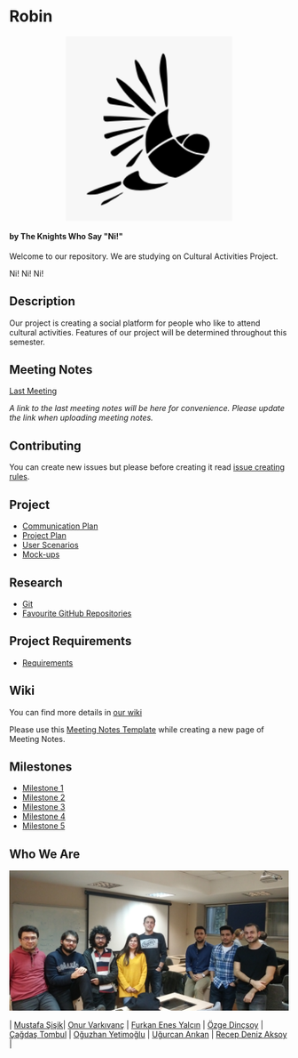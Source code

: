 # Robin 
<p align="center">
  <img src="https://github.com/bounswe/bounswe2018group3/blob/master/rsrc/Screen%20Shot%202018-10-30%20at%2012.08.59.png" alt="robin" width="300" style="margin:0 auto; display: block;"/>
</p>

#### by The Knights Who Say "Ni!"

Welcome to our repository. We are studying on Cultural Activities Project.

Ni! Ni! Ni!

## Description
Our project is creating a social platform for people who like to attend cultural activities. Features of our project will be determined throughout this semester.


## Meeting Notes
[Last Meeting](https://github.com/bounswe/bounswe2018group3/wiki/Meeting-%232.5)

_A link to the last meeting notes will be here for convenience._
_Please update the link when uploading meeting notes._

## Contributing
You can create new issues but please before creating it read [issue creating rules](https://github.com/bounswe/bounswe2018group3/wiki/Creating-Issues).

## Project
* [Communication Plan](https://github.com/bounswe/bounswe2018group3/wiki/Communication-Plan)
* [Project Plan](https://github.com/bounswe/bounswe2018group3/wiki/Project-Plan)
* [User Scenarios](https://github.com/bounswe/bounswe2018group3/wiki/User-Scenarios)
* [Mock-ups](https://github.com/bounswe/bounswe2018group3/wiki/Mock-ups)

## Research
* [Git](https://github.com/bounswe/bounswe2018group3/wiki/Git)
* [Favourite GitHub Repositories](https://github.com/bounswe/bounswe2018group3/wiki/Favourite-GitHub-Repositories)

## Project Requirements
* [Requirements](https://github.com/bounswe/bounswe2018group3/wiki/Project-Requirements)

## Wiki
You can find more details in [our wiki](https://github.com/bounswe/bounswe2018group3/wiki)

Please use this [Meeting Notes Template](https://github.com/bounswe/bounswe2018group3/wiki/Meeting-Notes-Template) while creating a new page of Meeting Notes.


## Milestones
* [Milestone 1](https://github.com/bounswe/bounswe2018group3/wiki/Milestone-1)
* [Milestone 2](https://github.com/bounswe/bounswe2018group3/wiki/Milestone-2)
* [Milestone 3](https://github.com/bounswe/bounswe2018group3/wiki/Milestone-3)
* [Milestone 4](https://github.com/bounswe/bounswe2018group3/wiki/Milestone-4)
* [Milestone 5](https://github.com/bounswe/bounswe2018group3/wiki/Milestone-5)

## Who We Are
![WeirdGroupPhoto](https://github.com/bounswe/bounswe2018group3/blob/android2/rsrc/whoweare.jpg)

| [Mustafa Şişik](https://github.com/bounswe/bounswe2018group3/wiki/Mustafa-%C5%9Ei%C5%9Fik)| [Onur Varkıvanç](https://github.com/bounswe/bounswe2018group3/wiki/Onur-Varkıvanç) | [Furkan Enes Yalçın](https://github.com/bounswe/bounswe2018group3/wiki/Furkan-Enes-Yalçın) | [Özge Dinçsoy](https://github.com/bounswe/bounswe2018group3/wiki/Özge-Dinçsoy) | [Çağdaş Tombul](https://github.com/bounswe/bounswe2018group3/wiki/%C3%87a%C4%9Fda%C5%9F-Tombul) | [Oğuzhan Yetimoğlu](https://github.com/bounswe/bounswe2018group3/wiki/Oğuzhan-Yetimoğlu) | [Uğurcan Arıkan](https://github.com/bounswe/bounswe2018group3/wiki/U%C4%9Furcan-Ar%C4%B1kan) | [Recep Deniz Aksoy](https://github.com/bounswe/bounswe2018group3/wiki/Recep-Deniz-Aksoy) | 
